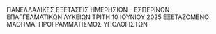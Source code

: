 ΠΑΝΕΛΛΑΔΙΚΕΣ ΕΞΕΤΑΣΕΙΣ
HMEΡΗΣΙΩΝ – ΕΣΠΕΡΙΝΩΝ ΕΠΑΓΓΕΛΜΑΤΙΚΩΝ ΛΥΚΕΙΩΝ
ΤΡΙΤΗ 10 ΙΟΥΝΙΟΥ 2025
ΕΞΕΤΑΖΟΜΕΝΟ ΜΑΘΗΜΑ:
ΠΡΟΓΡΑΜΜΑΤΙΣΜΟΣ ΥΠΟΛΟΓΙΣΤΩΝ
